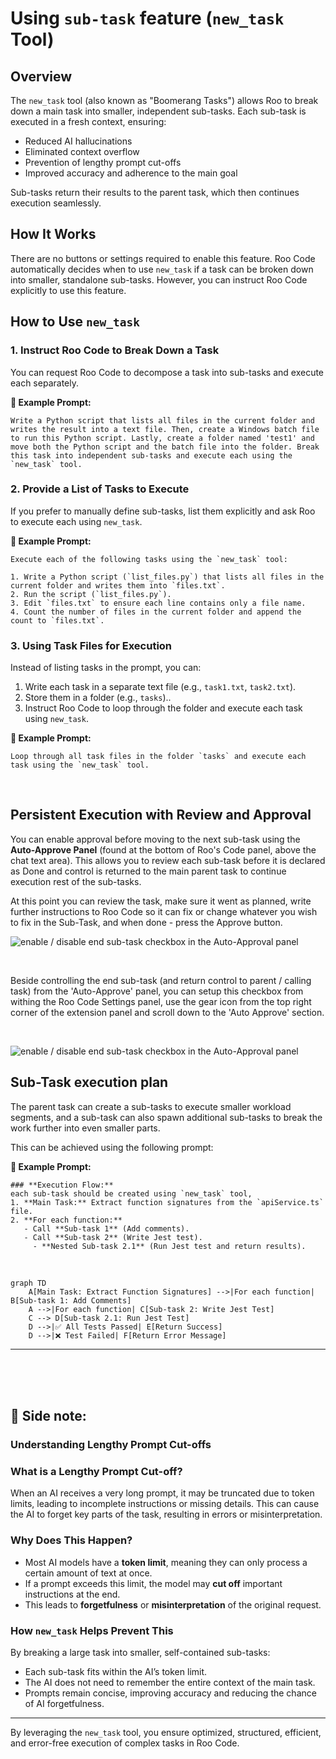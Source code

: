 # Using `sub-task` feature (`new_task`  Tool)

## Overview

The `new_task` tool (also known as "Boomerang Tasks") allows Roo to break down a main task into smaller, independent sub-tasks. Each sub-task is executed in a fresh context, ensuring:

- Reduced AI hallucinations
- Eliminated context overflow
- Prevention of lengthy prompt cut-offs
- Improved accuracy and adherence to the main goal

Sub-tasks return their results to the parent task, which then continues execution seamlessly.

## How It Works

There are no buttons or settings required to enable this feature. Roo Code automatically decides when to use `new_task` if a task can be broken down into smaller, standalone sub-tasks. However, you can instruct Roo Code explicitly to use this feature.

## How to Use `new_task`

### 1. Instruct Roo Code to Break Down a Task

You can request Roo Code to decompose a task into sub-tasks and execute each separately.

**📌 Example Prompt:**

```plaintext
Write a Python script that lists all files in the current folder and writes the result into a text file. Then, create a Windows batch file to run this Python script. Lastly, create a folder named 'test1' and move both the Python script and the batch file into the folder. Break this task into independent sub-tasks and execute each using the `new_task` tool.
```

### 2. Provide a List of Tasks to Execute

If you prefer to manually define sub-tasks, list them explicitly and ask Roo to execute each using `new_task`.

**📌 Example Prompt:**

```plaintext
Execute each of the following tasks using the `new_task` tool:

1. Write a Python script (`list_files.py`) that lists all files in the current folder and writes them into `files.txt`.
2. Run the script (`list_files.py`).
3. Edit `files.txt` to ensure each line contains only a file name.
4. Count the number of files in the current folder and append the count to `files.txt`.
```

### 3. Using Task Files for Execution

Instead of listing tasks in the prompt, you can:

1. Write each task in a separate text file (e.g., `task1.txt`, `task2.txt`).
2. Store them in a folder  (e.g., `tasks`)..
3. Instruct Roo Code to loop through the folder and execute each task using `new_task`.

**📌 Example Prompt:**

```plaintext
Loop through all task files in the folder `tasks` and execute each task using the `new_task` tool.
```

<br/>

## Persistent Execution with Review and Approval

You can enable approval before moving to the next sub-task using the **Auto-Approve Panel** (found at the bottom of Roo's Code panel, above the chat text area). This allows you to review each sub-task before it is declared as Done and control is returned to the main parent task to continue execution rest of the sub-tasks.

At this point you can review the task, make sure it went as planned, write further instructions to Roo Code so it can fix or change whatever you wish to fix in the Sub-Task, and when done - press the Approve button.


![enable / disable end sub-task checkbox in the Auto-Approval panel](../../static/img/sub-task/sub-task-auto-approve.png)

<br/>

Beside controlling the end sub-task (and return control to parent / calling task) from the 'Auto-Approve' panel, you can setup this checkbox from withing the Roo Code Settings panel, use the gear icon from the top right corner of the extension panel and scroll down to the 'Auto Approve' section.

<br/>

![enable / disable end sub-task checkbox in the Auto-Approval panel](../../static/img/sub-task/sub-task-settings-always-approve.png)

## Sub-Task execution plan

The parent task can create a sub-tasks to execute smaller workload segments, and a sub-task can also spawn additional sub-tasks to break the work further into even smaller parts.

This can be achieved using the following prompt:

**📌 Example Prompt:**

```plaintext
### **Execution Flow:**
each sub-task should be created using `new_task` tool,
1. **Main Task:** Extract function signatures from the `apiService.ts` file.
2. **For each function:**
   - Call **Sub-task 1** (Add comments).
   - Call **Sub-task 2** (Write Jest test).
     - **Nested Sub-task 2.1** (Run Jest test and return results).
```

<br/>

```mermaid
graph TD
    A[Main Task: Extract Function Signatures] -->|For each function| B[Sub-task 1: Add Comments]
    A -->|For each function| C[Sub-task 2: Write Jest Test]
    C --> D[Sub-task 2.1: Run Jest Test]
    D -->|✅ All Tests Passed| E[Return Success]
    D -->|❌ Test Failed| F[Return Error Message]
```

---
<br/>
<br/>
<br/>

## 📝 Side note:

### **Understanding Lengthy Prompt Cut-offs**

### What is a Lengthy Prompt Cut-off?

When an AI receives a very long prompt, it may be truncated due to token limits, leading to incomplete instructions or missing details. This can cause the AI to forget key parts of the task, resulting in errors or misinterpretation.

### Why Does This Happen?

- Most AI models have a **token limit**, meaning they can only process a certain amount of text at once.
- If a prompt exceeds this limit, the model may **cut off** important instructions at the end.
- This leads to **forgetfulness** or **misinterpretation** of the original request.

### How `new_task` Helps Prevent This

By breaking a large task into smaller, self-contained sub-tasks:

- Each sub-task fits within the AI’s token limit.
- The AI does not need to remember the entire context of the main task.
- Prompts remain concise, improving accuracy and reducing the chance of AI forgetfulness.

---

By leveraging the `new_task` tool, you ensure optimized, structured, efficient, and error-free execution of complex tasks in Roo Code.

